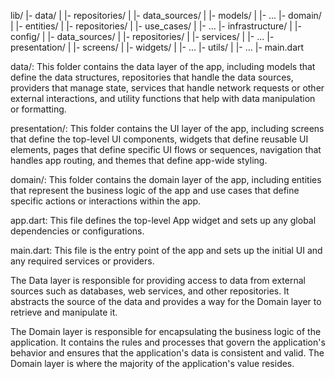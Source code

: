 lib/
|- data/
|  |- repositories/
|  |- data_sources/
|  |- models/
|  |- ...
|- domain/
|  |- entities/
|  |- repositories/
|  |- use_cases/
|  |- ...
|- infrastructure/
|  |- config/
|  |- data_sources/
|  |- repositories/
|  |- services/
|  |- ...
|- presentation/
|  |- screens/
|  |- widgets/
|  |- ...
|- utils/
|  |- ...
|- main.dart

data/: This folder contains the data layer of the app, including models that define the data structures, repositories that handle the data sources, providers that manage state, services that handle network requests or other external interactions, and utility functions that help with data manipulation or formatting.

presentation/: This folder contains the UI layer of the app, including screens that define the top-level UI components, widgets that define reusable UI elements, pages that define specific UI flows or sequences, navigation that handles app routing, and themes that define app-wide styling.

domain/: This folder contains the domain layer of the app, including entities that represent the business logic of the app and use cases that define specific actions or interactions within the app.

app.dart: This file defines the top-level App widget and sets up any global dependencies or configurations.

main.dart: This file is the entry point of the app and sets up the initial UI and any required services or providers.

The Data layer is responsible for providing access to data from external sources such as databases, web services, and other repositories. It abstracts the source of the data and provides a way for the Domain layer to retrieve and manipulate it.

The Domain layer is responsible for encapsulating the business logic of the application. It contains the rules and processes that govern the application's behavior and ensures that the application's data is consistent and valid. The Domain layer is where the majority of the application's value resides.